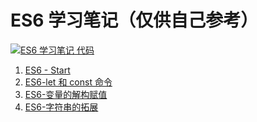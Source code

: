 # ES6 学习笔记（仅供自己参考）

[![`ES6` 学习笔记 代码](https://img.shields.io/badge/%E4%BB%A3%E7%A0%81%E8%AF%A6%E6%83%85%E8%A7%81%E6%88%91%E7%9A%84github-%E7%82%B9%E6%88%91-blue.svg)](https://github.com/LbhFront-end/About-ES6)

1. [ES6 - Start ](./ES6-Start.md)
2. [ES6-let 和 const 命令](./ES6-let&const.md)
3. [ES6-变量的解构赋值](./ES6-变量的解构赋值.md)
4. [ES6-字符串的拓展](./ES6-字符串的拓.md)
